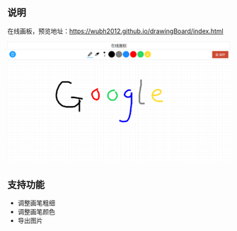 ## 说明
在线画板，预览地址：https://wubh2012.github.io/drawingBoard/index.html

![预览](./images/Screenshot1.png)


## 支持功能
* 调整画笔粗细
* 调整画笔颜色
* 导出图片
